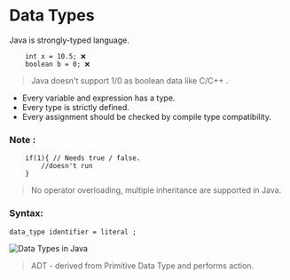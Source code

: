 # Data Types

Java is strongly-typed language.

        int x = 10.5; ❌
        boolean b = 0; ❌

> Java doesn't support 1/0 as boolean data like C/C++ .

- Every variable and expression has a type.
- Every type is strictly defined.
- Every assignment should be checked by compile type compatibility.

### Note :

        if(1){ // Needs true / false.
            //doesn't run
        }

> No operator overloading, multiple inheritance are supported in Java.

### Syntax:

    data_type identifier = literal ;

![Data Types in Java](https://simplesnippets.tech/wp-content/uploads/2018/03/java-datatypes.jpg)

> ADT - derived from Primitive Data Type and performs action.




